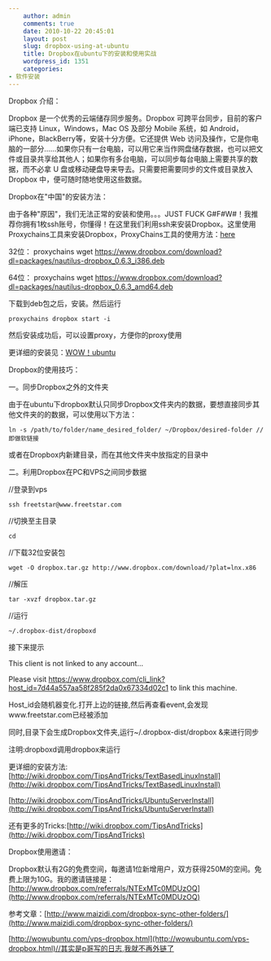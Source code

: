 ```yaml
---
    author: admin
    comments: true
    date: 2010-10-22 20:45:01
    layout: post
    slug: dropbox-using-at-ubuntu
    title: Dropbox在ubuntu下的安装和使用实战
    wordpress_id: 1351
    categories:
- 软件安装
---
```


Dropbox 介绍：

Dropbox 是一个优秀的云端储存同步服务。Dropbox 可跨平台同步，目前的客户端已支持 Linux，Windows，Mac OS 及部分 Mobile 系统，如 Android，iPhone，BlackBerry等，安装十分方便。它还提供 Web 访问及操作，它是你电脑的一部分……如果你只有一台电脑，可以用它来当作网盘储存数据，也可以把文件或目录共享给其他人；如果你有多台电脑，可以同步每台电脑上需要共享的数据，而不必拿 U 盘或移动硬盘导来导去。只需要把需要同步的文件或目录放入 Dropbox 中，便可随时随地使用这些数据。

Dropbox在"中国"的安装方法：

由于各种"原因"，我们无法正常的安装和使用。。。JUST FUCK G#F#W#！我推荐你拥有1枚ssh账号，你懂得！在这里我们利用ssh来安装Dropbox。这里使用Proxychains工具来安装Dropbox，ProxyChains工具的使用方法：[here](http://wiki.wowubuntu.com/blog/ubuntu_ssh_tunneling)

32位： proxychains wget https://www.dropbox.com/download?dl=packages/nautilus-dropbox_0.6.3_i386.deb

64位： proxychains wget https://www.dropbox.com/download?dl=packages/nautilus-dropbox_0.6.3_amd64.deb

下载到deb包之后，安装。然后运行

    proxychains dropbox start -i  

然后安装成功后，可以设置proxy，方便你的proxy使用

更详细的安装见：[WOW！ubuntu](http://wowubuntu.com/ubuntu_dropbox.html)[ ](http://wowubuntu.com/ubuntu_dropbox.html)

Dropbox的使用技巧：

一。同步Dropbox之外的文件夹

由于在ubuntu下dropbox默认只同步Dropbox文件夹内的数据，要想直接同步其他文件夹的的数据，可以使用以下方法：

    ln -s /path/to/folder/name_desired_folder/ ~/Dropbox/desired-folder //即做软链接

或者在Dropbox内新建目录，而在其他文件夹中放指定的目录中

二。利用Dropbox在PC和VPS之间同步数据

//登录到vps

    ssh freetstar@www.freetstar.com

//切换至主目录

    cd  

//下载32位安装包

    wget -O dropbox.tar.gz http://www.dropbox.com/download/?plat=lnx.x86

//解压

    tar -xvzf dropbox.tar.gz  

//运行

    ~/.dropbox-dist/dropboxd

接下来提示

This client is not linked to any account...

Please visit https://www.dropbox.com/cli_link?host_id=7d44a557aa58f285f2da0x67334d02c1 to link this machine.

Host_id会随机器变化.打开上边的链接,然后再查看event,会发现www.freetstar.com已经被添加

同时,目录下会生成Dropbox文件夹,运行~/.dropbox-dist/dropbox &来进行同步

注明:dropboxd调用dropbox来运行

更详细的安装方法:[http://wiki.dropbox.com/TipsAndTricks/TextBasedLinuxInstall](http://wiki.dropbox.com/TipsAndTricks/TextBasedLinuxInstall)

[http://wiki.dropbox.com/TipsAndTricks/UbuntuServerInstall](http://wiki.dropbox.com/TipsAndTricks/UbuntuServerInstall)

还有更多的Tricks:[http://wiki.dropbox.com/TipsAndTricks](http://wiki.dropbox.com/TipsAndTricks)

Dropbox使用邀请：

Dropbox默认有2G的免费空间，每邀请1位新增用户，双方获得250M的空间。免费上限为10G。我的邀请链接是：[http://www.dropbox.com/referrals/NTExMTc0MDUzOQ](http://www.dropbox.com/referrals/NTExMTc0MDUzOQ)

参考文章：[http://www.maizidi.com/dropbox-sync-other-folders/](http://www.maizidi.com/dropbox-sync-other-folders/)

[http://wowubuntu.com/vps-dropbox.html](http://wowubuntu.com/vps-dropbox.html)//其实是p哥写的日志,我就不再外链了

